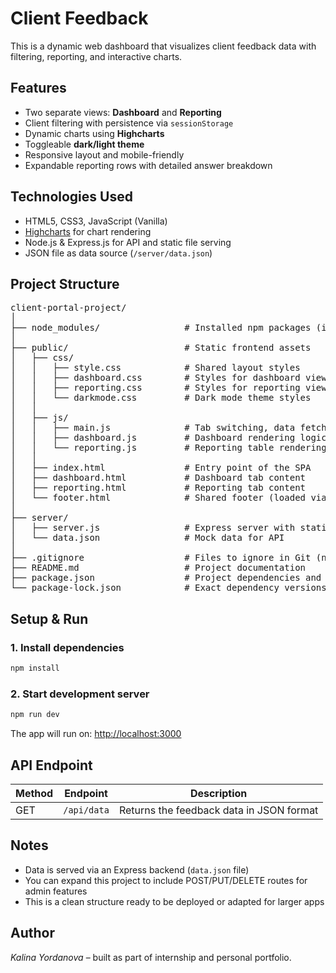 
# Client Feedback

This is a dynamic web dashboard that visualizes client feedback data with filtering, reporting, and interactive charts.

## Features

- Two separate views: **Dashboard** and **Reporting**
- Client filtering with persistence via `sessionStorage`
- Dynamic charts using **Highcharts**
- Toggleable **dark/light theme**
- Responsive layout and mobile-friendly
- Expandable reporting rows with detailed answer breakdown

## Technologies Used

- HTML5, CSS3, JavaScript (Vanilla)
- [Highcharts](https://www.highcharts.com/) for chart rendering
- Node.js & Express.js for API and static file serving
- JSON file as data source (`/server/data.json`)

## Project Structure

<pre>client-portal-project/
│
├── node_modules/                # Installed npm packages (ignored by Git)
│
├── public/                      # Static frontend assets
│   ├── css/
│   │   ├── style.css            # Shared layout styles
│   │   ├── dashboard.css        # Styles for dashboard view
│   │   ├── reporting.css        # Styles for reporting view
│   │   └── darkmode.css         # Dark mode theme styles
│   │
│   ├── js/
│   │   ├── main.js              # Tab switching, data fetch & routing
│   │   ├── dashboard.js         # Dashboard rendering logic
│   │   └── reporting.js         # Reporting table rendering & sorting
│   │
│   ├── index.html               # Entry point of the SPA
│   ├── dashboard.html           # Dashboard tab content
│   ├── reporting.html           # Reporting tab content
│   └── footer.html              # Shared footer (loaded via fetch)
│
├── server/
│   ├── server.js                # Express server with static & API routes
│   └── data.json                # Mock data for API
│
├── .gitignore                   # Files to ignore in Git (node_modules, etc.)
├── README.md                    # Project documentation
├── package.json                 # Project dependencies and scripts
└── package-lock.json            # Exact dependency versions</pre>

## Setup & Run

### 1. Install dependencies

```bash
npm install
```

### 2. Start development server

```bash
npm run dev
```

The app will run on: [http://localhost:3000](http://localhost:3000)

##  API Endpoint

| Method | Endpoint     | Description              |
|--------|--------------|--------------------------|
| GET    | `/api/data`  | Returns the feedback data in JSON format |

## Notes

- Data is served via an Express backend (`data.json` file)
- You can expand this project to include POST/PUT/DELETE routes for admin features
- This is a clean structure ready to be deployed or adapted for larger apps

## Author

_Kalina Yordanova_ – built as part of internship and personal portfolio.
